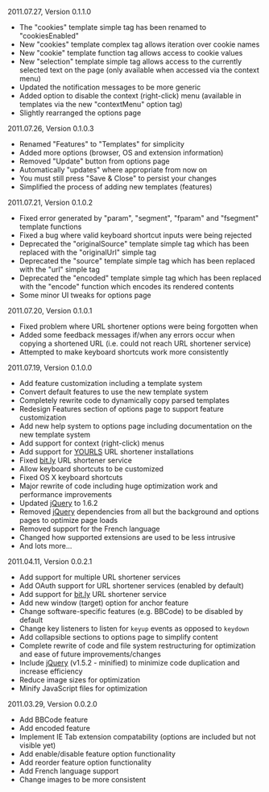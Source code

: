 2011.07.27, Version 0.1.1.0

* The "cookies" template simple tag has been renamed to "cookiesEnabled"
* New "cookies" template complex tag allows iteration over cookie names
* New "cookie" template function tag allows access to cookie values
* New "selection" template simple tag allows access to the currently selected text on the page (only available when accessed via the context menu)
* Updated the notification messages to be more generic
* Added option to disable the context (right-click) menu (available in templates via the new "contextMenu" option tag)
* Slightly rearranged the options page

2011.07.26, Version 0.1.0.3

* Renamed "Features" to "Templates" for simplicity
* Added more options (browser, OS and extension information)
* Removed "Update" button from options page
 * Automatically "updates" where appropriate from now on
 * You must still press "Save & Close" to persist your changes
* Simplified the process of adding new templates (features)

2011.07.21, Version 0.1.0.2

* Fixed error generated by "param", "segment", "fparam" and "fsegment" template functions
* Fixed a bug where valid keyboard shortcut inputs were being rejected
* Deprecated the "originalSource" template simple tag which has been replaced with the "originalUrl" simple tag
* Deprecated the "source" template simple tag which has been replaced with the "url" simple tag
* Deprecated the "encoded" template simple tag which has been replaced with the "encode" function which encodes its rendered contents
* Some minor UI tweaks for options page

2011.07.20, Version 0.1.0.1

* Fixed problem where URL shortener options were being forgotten when
* Added some feedback messages if/when any errors occur when copying a shortened URL (i.e. could not reach URL shortener service)
* Attempted to make keyboard shortcuts work more consistently

2011.07.19, Version 0.1.0.0

* Add feature customization including a template system
* Convert default features to use the new template system
* Completely rewrite code to dynamically copy parsed templates
* Redesign Features section of options page to support feature customization
* Add new help system to options page including documentation on the new template system
* Add support for context (right-click) menus
* Add support for [YOURLS](http://yourls.org) URL shortener installations
* Fixed [bit.ly](http://bit.ly) URL shortener service
* Allow keyboard shortcuts to be customized
* Fixed OS X keyboard shortcuts
* Major rewrite of code including huge optimization work and performance improvements
* Updated [jQuery](http://jquery.com) to 1.6.2
* Removed [jQuery](http://jquery.com) dependencies from all but the background and options pages to optimize page loads
* Removed support for the French language
* Changed how supported extensions are used to be less intrusive
* And lots more...

2011.04.11, Version 0.0.2.1

* Add support for multiple URL shortener services
* Add OAuth support for URL shortener services (enabled by default)
* Add support for [bit.ly](http://bit.ly) URL shortener service
* Add new window (target) option for anchor feature
* Change software-specific features (e.g. BBCode) to be disabled by default
* Change key listeners to listen for `keyup` events as opposed to `keydown`
* Add collapsible sections to options page to simplify content
* Complete rewrite of code and file system restructuring for optimization and ease of future improvements/changes
* Include [jQuery](http://jquery.com) (v1.5.2 - minified) to minimize code duplication and increase efficiency
* Reduce image sizes for optimization
* Minify JavaScript files for optimization

2011.03.29, Version 0.0.2.0

* Add BBCode feature
* Add encoded feature
* Implement IE Tab extension compatability (options are included but not visible yet)
* Add enable/disable feature option functionality
* Add reorder feature option functionality
* Add French language support
* Change images to be more consistent
